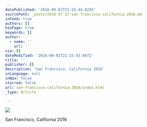 ```yaml
---
datePublished: '2016-09-01T21:15:44.029Z'
sourcePath: _posts/2016-07-27-san-francisco-california-2016.md
inFeed: true
authors: []
hasPage: true
keywords: []
author:
  - name: ''
    url: ''
via: {}
dateModified: '2016-09-01T21:15:43.487Z'
title: ''
publisher: {}
description: 'San Francisco, California 2016'
inLanguage: null
inNav: false
starred: false
url: san-francisco-california-2016/index.html
_type: Article

---
```

![](https://the-grid-user-content.s3-us-west-2.amazonaws.com/68a7810d-8e48-4e6f-9190-d7be494848a8.jpg)

San Francisco, California 2016